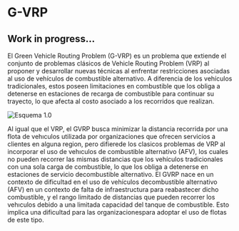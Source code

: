 # G-VRP

## Work in progress...

El Green Vehicle Routing Problem (G-VRP) es un problema que extiende el conjunto de problemas clásicos de Vehicle Routing Problem (VRP) al proponer y desarrollar nuevas técnicas al enfrentar restricciones asociadas al uso de vehículos de combustible alternativo. A diferencia de los vehículos tradicionales, estos poseen limitaciones en combustible que los obliga a detenerse en estaciones de recarga de combustible para continuar su trayecto, lo que afecta al costo asociado a los recorridos que realizan.    

![Esquema 1.0](https://puu.sh/GBSyg/71ba9b49c3.png)

Al igual que el VRP, el GVRP busca minimizar la distancia recorrida por una flota de vehıculos utilizada por organizaciones que ofrecen servicios  a clientes en alguna region,  pero difierede los clasicos problemas de VRP al incorporar el uso de vehıculos de combustible alternativo (AFV), los cuales no pueden recorrer las mismas distancias que los vehículos tradicionales con una sola  carga de combustible,  lo que los obliga a  detenerse en estaciones  de servicio decombustible alternativo. El GVRP nace en un contexto de dificultad en el uso de vehículos decombustible alternativo (AFV) en un contexto de falta de infraestructura para reabastecer dicho combustible, y el rango limitado de distancias que pueden recorrer los vehıculos debido a una limitada capacidad del tanque de combustible. Esto implica una dificultad para las organizacionespara adoptar el uso de flotas de este tipo.
